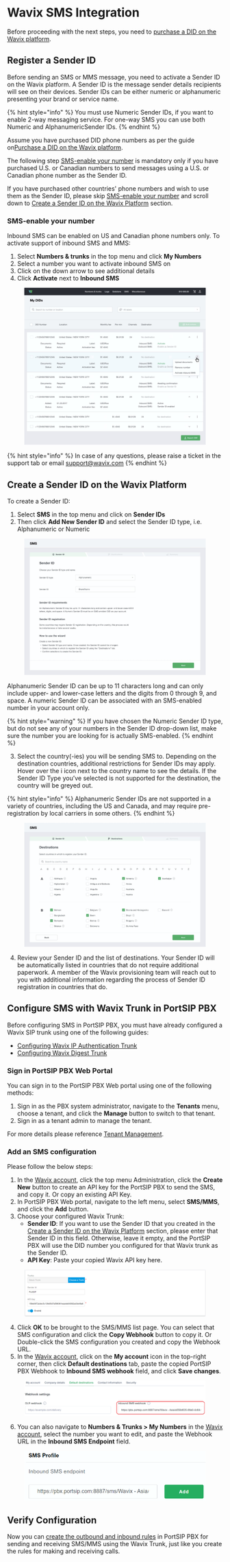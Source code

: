 # Wavix SMS Integration

Before proceeding with the next steps, you need to [purchase a DID on the Wavix platform](purchase-a-did-on-wavix-platform.md).

## Register a Sender ID

Before sending an SMS or MMS message, you need to activate a Sender ID on the Wavix platform. A Sender ID is the message sender details recipients will see on their devices. Sender IDs can be either numeric or alphanumeric presenting your brand or service name.

{% hint style="info" %}
You must use Numeric Sender IDs, if you want to enable 2-way messaging service. For one-way SMS you can use both Numeric and AlphanumericSender IDs.
{% endhint %}

Assume you have purchased DID phone numbers as per the guide on[Purchase a DID on the Wavix platform](purchase-a-did-on-wavix-platform.md).

The following step [SMS-enable your number](wavix-sms-integration.md#sms-enable-your-number) is mandatory only if you have purchased U.S. or Canadian numbers to send messages using a U.S. or Canadian phone number as the Sender ID.

If you have purchased other countries' phone numbers and wish to use them as the Sender ID, please skip  [SMS-enable your number](wavix-sms-integration.md#sms-enable-your-number) and scroll down to [Create a Sender ID on the Wavix Platform](wavix-sms-integration.md#create-a-sender-id-on-the-wavix-platform) section.

### SMS-enable your number

Inbound SMS can be enabled on US and Canadian phone numbers only. To activate support of inbound SMS and MMS:

1. Select **Numbers & trunks** in the top menu and click **My Numbers**
2. Select a number you want to activate inbound SMS on
3. Click on the down arrow to see additional details
4. Click **Activate** next to **Inbound SMS**

<figure><img src="../../../.gitbook/assets/wafix-fig29.jpg" alt=""><figcaption></figcaption></figure>

{% hint style="info" %}
In case of any questions, please raise a ticket in the support tab or email [support@wavix.com](mailto:support@wavix.com)
{% endhint %}

## Create a Sender ID on the Wavix Platform

To create a Sender ID:

1. Select **SMS** in the top menu and click on **Sender IDs**
2. Then click **Add New Sender ID** and select the Sender ID type, i.e. Alphanumeric or Numeric

<figure><img src="../../../.gitbook/assets/wafix-fig30.jpg" alt=""><figcaption></figcaption></figure>

Alphanumeric Sender ID can be up to 11 characters long and can only include upper- and lower-case letters and the digits from 0 through 9, and space. A numeric Sender ID can be associated with an SMS-enabled number in your account only.

{% hint style="warning" %}
If you have chosen the Numeric Sender ID type, but do not see any of your numbers in the Sender ID drop-down list, make sure the number you are looking for is actually SMS-enabled.
{% endhint %}

3. Select the country(-ies) you will be sending SMS to. Depending on the destination countries, additional restrictions for Sender IDs may apply. Hover over the i icon next to the country name to see the details. If the Sender ID Type you’ve selected is not supported for the destination, the country will be greyed out.

{% hint style="info" %}
Alphanumeric Sender IDs are not supported in a variety of countries, including the US and Canada, and may require pre-registration by local carriers in some others.
{% endhint %}

<figure><img src="../../../.gitbook/assets/wafix-fig31.jpg" alt=""><figcaption></figcaption></figure>

4. Review your Sender ID and the list of destinations. Your Sender ID will be automatically listed in countries that do not require additional paperwork. A member of the Wavix provisioning team will reach out to you with additional information regarding the process of Sender ID registration in countries that do.

## Configure SMS with Wavix Trunk in PortSIP PBX

Before configuring SMS in PortSIP PBX, you must have already configured a Wavix SIP trunk using one of the following guides:

* [Configuring Wavix IP Authentication Trunk](configuring-wavix-ip-authentication-trunk.md)
* [Configuring Wavix Digest Trunk](configuring-wavix-digest-trunk.md)

### Sign in PortSIP PBX Web Portal

You can sign in to the PortSIP PBX Web portal using one of the following methods:

1. Sign in as the PBX system administrator, navigate to the **Tenants** menu, choose a tenant, and click the **Manage** button to switch to that tenant.
2. Sign in as a tenant admin to manage the tenant.

For more details please reference [Tenant Management](../../portsip-pbx-administration-guide/3-tenant-management/).

### Add an SMS configuration

Please follow the below steps:

1. In the [Wavix account](https://app.wavix.com/profile/api-keys), click the top menu Administration, click the **Create New** button to create an API key for the PortSIP PBX to send the SMS, and copy it. Or copy an existing API Key.
2. In PortSIP PBX Web portal, navigate to the left menu, select **SMS/MMS**, and click the **Add** button.&#x20;
3. Choose your configured Wavix Trunk:
   * **Sender ID**: If you want to use the Sender ID that you created in the [Create a Sender ID on the Wavix Platform](wavix-sms-integration.md#create-a-sender-id-on-the-wavix-platform) section, please enter that Sender ID in this field. Otherwise, leave it empty, and the PortSIP PBX will use the DID number you configured for that Wavix trunk as the Sender ID.
   * **API Key**: Paste your copied Wavix API key here.

<figure><img src="../../../.gitbook/assets/wafix-fig32.png" alt=""><figcaption></figcaption></figure>

4. Click **OK** to be brought to the SMS/MMS list page. You can select that SMS configuration and click the **Copy Webhook** button to copy it. Or Double-click the SMS configuration you created and copy the Webhook URL.
5. In the [Wavix account](https://app.wavix.com/profile/api-keys), click on the **My account** icon in the top-right corner, then click **Default destinations** tab, paste the copied PortSIP PBX Webhook to **Inbound SMS webhook** field, and click **Save changes**.

<figure><img src="../../../.gitbook/assets/wafix-fig33.png" alt=""><figcaption></figcaption></figure>

6. You can also navigate to **Numbers & Trunks > My Numbers** in the [Wavix account](https://app.wavix.com/profile/api-keys),  select the number you want to edit, and paste the Webhook URL in the **Inbound SMS Endpoint** field.

<figure><img src="../../../.gitbook/assets/wafix-fig34.png" alt="" width="563"><figcaption></figcaption></figure>

## Verify Configuration

Now you can [create the outbound and inbound rules](configuring-outbound-and-inbound-calls.md) in PortSIP PBX for sending and receiving SMS/MMS using the Wavix Trunk, just like you create the rules for making and receiving calls.

